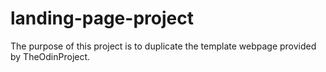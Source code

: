 # landing-page-project

The purpose of this project is to duplicate the template webpage provided by TheOdinProject.